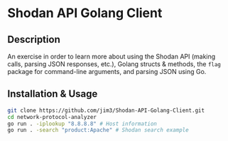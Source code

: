 # Shodan API Golang Client

## Description
An exercise in order to learn more about using the Shodan API (making calls, parsing JSON responses, etc.), Golang structs & methods, the `flag` package for command-line arguments, and parsing JSON using Go.

## Installation & Usage
```bash
git clone https://github.com/jim3/Shodan-API-Golang-Client.git
cd network-protocol-analyzer
go run . -iplookup "8.8.8.8" # Host information
go run . -search "product:Apache" # Shodan search example
```
